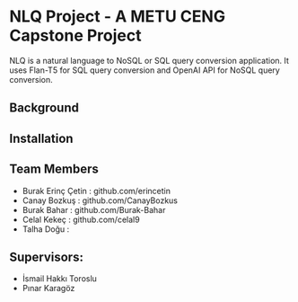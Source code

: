 # NLQ Project - A METU CENG Capstone Project

NLQ is a natural language to NoSQL or SQL query conversion application. It uses Flan-T5 for SQL query conversion and OpenAI API for NoSQL query conversion.

## Background

## Installation


## Team Members

- Burak Erinç Çetin : github.com/erincetin
- Canay Bozkuş : github.com/CanayBozkus
- Burak Bahar : github.com/Burak-Bahar
- Celal Kekeç : github.com/celal9
- Talha Doğu :

## Supervisors:

- İsmail Hakkı Toroslu
- Pınar Karagöz
